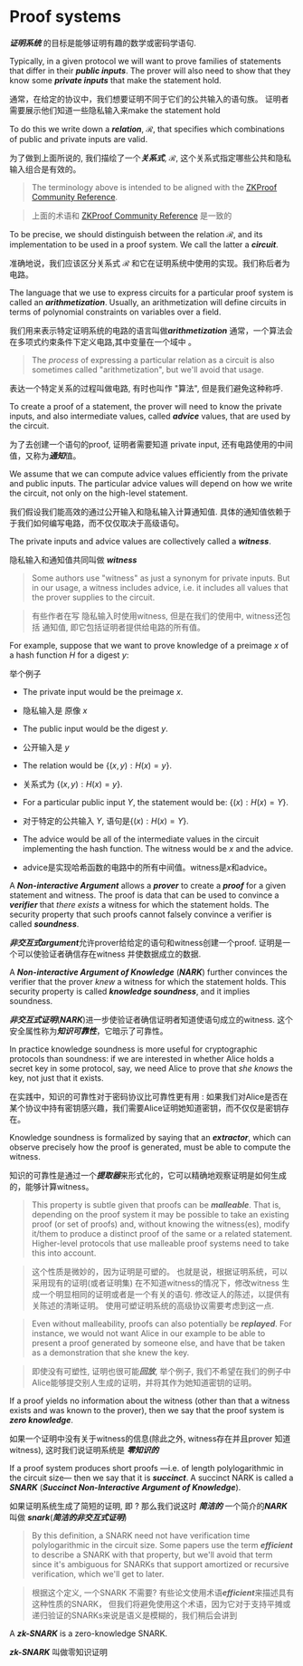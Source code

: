 # Proof systems

***证明系统*** 的目标是能够证明有趣的数学或密码学语句.

Typically, in a given protocol we will want to prove families of statements that differ
in their ***public inputs***. The prover will also need to show that they know some
***private inputs*** that make the statement hold.

通常，在给定的协议中，我们想要证明不同于它们的公共输入的语句族。
证明者需要展示他们知道一些隐私输入来make the statement hold

To do this we write down a ***relation***, $\mathcal{R}$, that specifies which
combinations of public and private inputs are valid.

为了做到上面所说的, 我们描绘了一个***关系式***, $\mathcal{R}$, 
这个关系式指定哪些公共和隐私输入组合是有效的。


> The terminology above is intended to be aligned with the
> [ZKProof Community Reference](https://docs.zkproof.org/reference#latest-version).

> 上面的术语和 [ZKProof Community Reference](https://docs.zkproof.org/reference#latest-version) 是一致的

To be precise, we should distinguish between the relation $\mathcal{R}$, and its
implementation to be used in a proof system. We call the latter a ***circuit***.

准确地说，我们应该区分关系式 $\mathcal{R}$ 和它在证明系统中使用的实现。我们称后者为电路。


The language that we use to express circuits for a particular proof system is called an
***arithmetization***. Usually, an arithmetization will define circuits in terms of
polynomial constraints on variables over a field.

我们用来表示特定证明系统的电路的语言叫做***arithmetization***
通常，一个算法会在多项式约束条件下定义电路,其中变量在一个域中 。


> The _process_ of expressing a particular relation as a circuit is also sometimes called
> "arithmetization", but we'll avoid that usage.

表达一个特定关系的过程叫做电路, 有时也叫作 "算法", 但是我们避免这种称呼.

To create a proof of a statement, the prover will need to know the private inputs,
and also intermediate values, called ***advice*** values, that are used by the circuit.

为了去创建一个语句的proof, 证明者需要知道 private input, 还有电路使用的中间值，又称为***通知***值。

We assume that we can compute advice values efficiently from the private and public inputs.
The particular advice values will depend on how we write the circuit, not only on the
high-level statement.

我们假设我们能高效的通过公开输入和隐私输入计算通知值.
具体的通知值依赖于于我们如何编写电路，而不仅仅取决于高级语句。


The private inputs and advice values are collectively called a ***witness***.

隐私输入和通知值共同叫做 ***witness***


> Some authors use "witness" as just a synonym for private inputs. But in our usage,
> a witness includes advice, i.e. it includes all values that the prover supplies to
> the circuit.

> 有些作者在写 隐私输入时使用witness, 但是在我们的使用中, witness还包括 通知值, 
> 即它包括证明者提供给电路的所有值。 

For example, suppose that we want to prove knowledge of a preimage $x$ of a
hash function $H$ for a digest $y$:

举个例子

* The private input would be the preimage $x$.

* 隐私输入是 原像 $x$

* The public input would be the digest $y$.

* 公开输入是 $y$

* The relation would be $\{(x, y) : H(x) = y\}$.

* 关系式为 $\{(x, y) : H(x) = y\}$.

* For a particular public input $Y$, the statement would be: $\{(x) : H(x) = Y\}$.

* 对于特定的公共输入 $Y$, 语句是$\{(x) : H(x) = Y\}$.

* The advice would be all of the intermediate values in the circuit implementing the
  hash function. The witness would be $x$ and the advice.

* advice是实现哈希函数的电路中的所有中间值。witness是$x$和advice。


A ***Non-interactive Argument*** allows a ***prover*** to create a ***proof*** for a
given statement and witness. The proof is data that can be used to convince a ***verifier***
that _there exists_ a witness for which the statement holds. The security property that
such proofs cannot falsely convince a verifier is called ***soundness***.

***非交互式argument***允许prover给给定的语句和witness创建一个proof.
证明是一个可以使验证者确信存在witness 并使数据成立的数据.

A ***Non-interactive Argument of Knowledge*** (***NARK***) further convinces the verifier
that the prover _knew_ a witness for which the statement holds. This security property is
called ***knowledge soundness***, and it implies soundness.

***非交互式证明***(***NARK***)进一步使验证者确信证明者知道使语句成立的witness.
这个安全属性称为***知识可靠性***，它暗示了可靠性。


In practice knowledge soundness is more useful for cryptographic protocols than soundness:
if we are interested in whether Alice holds a secret key in some protocol, say, we need
Alice to prove that _she knows_ the key, not just that it exists.

在实践中，知识的可靠性对于密码协议比可靠性更有用 :
如果我们对Alice是否在某个协议中持有密钥感兴趣，我们需要Alice证明她知道密钥，而不仅仅是密钥存在。

Knowledge soundness is formalized by saying that an ***extractor***, which can observe
precisely how the proof is generated, must be able to compute the witness.

知识的可靠性是通过一个***提取器***来形式化的，它可以精确地观察证明是如何生成的，能够计算witness。

> This property is subtle given that proofs can be ***malleable***. That is, depending on the
> proof system it may be possible to take an existing proof (or set of proofs) and, without
> knowing the witness(es), modify it/them to produce a distinct proof of the same or a related
> statement. Higher-level protocols that use malleable proof systems need to take this into
> account.

> 这个性质是微妙的，因为证明是可塑的。 
> 也就是说，根据证明系统，可以采用现有的证明(或者证明集)
> 在不知道witness的情况下，修改witness 生成一个明显相同的证明或者是一个有关的语句.
> 修改证人的陈述，以提供有关陈述的清晰证明。
> 使用可塑证明系统的高级协议需要考虑到这一点.

>
> Even without malleability, proofs can also potentially be ***replayed***. For instance,
> we would not want Alice in our example to be able to present a proof generated by someone
> else, and have that be taken as a demonstration that she knew the key.

> 即使没有可塑性, 证明也很可能***回放***, 举个例子,
> 我们不希望在我们的例子中Alice能够提交别人生成的证明，并将其作为她知道密钥的证明。

If a proof yields no information about the witness (other than that a witness exists and was
known to the prover), then we say that the proof system is ***zero knowledge***.

如果一个证明中没有关于witness的信息(除此之外, witness存在并且prover 知道witness), 
这时我们说证明系统是 ***零知识的***

If a proof system produces short proofs —i.e. of length polylogarithmic in the circuit
size— then we say that it is ***succinct***. A succinct NARK is called a ***SNARK***
(***Succinct Non-Interactive Argument of Knowledge***).

如果证明系统生成了简短的证明, 即 ? 
那么我们说这时 ***简洁的***
一个简介的***NARK*** 叫做 ***snark***(***简洁的非交互式证明***)

> By this definition, a SNARK need not have verification time polylogarithmic in the circuit
> size. Some papers use the term ***efficient*** to describe a SNARK with that property, but
> we'll avoid that term since it's ambiguous for SNARKs that support amortized or recursive
> verification, which we'll get to later.

> 根据这个定义, 一个SNARK 不需要?
> 有些论文使用术语***efficient***来描述具有这种性质的SNARK，
> 但我们将避免使用这个术语，因为它对于支持平摊或递归验证的SNARKs来说是语义是模糊的，我们稍后会讲到


A ***zk-SNARK*** is a zero-knowledge SNARK.

***zk-SNARK*** 叫做零知识证明

